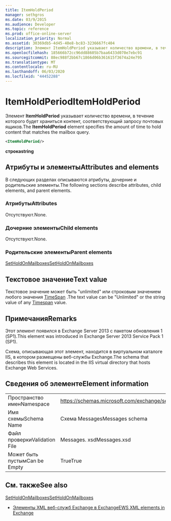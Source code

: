 ```yaml
---
title: ItemHoldPeriod
manager: sethgros
ms.date: 03/9/2015
ms.audience: Developer
ms.topic: reference
ms.prod: office-online-server
localization_priority: Normal
ms.assetid: 30369db5-4d45-40e8-bc83-3236667fc404
description: Элемент ItemHoldPeriod указывает количество времени, в течение которого будет храниться контент, соответствующий запросу почтовых ящиков.
ms.openlocfilehash: 185666b72cc96dd88605b7baa6433d070e7ebc91
ms.sourcegitcommit: 88ec988f2bb67c1866d06b361615f3674a24e795
ms.translationtype: MT
ms.contentlocale: ru-RU
ms.lasthandoff: 06/03/2020
ms.locfileid: "44452288"
---
```

# <a name="itemholdperiod"></a><span data-ttu-id="4f2a3-103">ItemHoldPeriod</span><span class="sxs-lookup"><span data-stu-id="4f2a3-103">ItemHoldPeriod</span></span>

<span data-ttu-id="4f2a3-104">Элемент **ItemHoldPeriod** указывает количество времени, в течение которого будет храниться контент, соответствующий запросу почтовых ящиков.</span><span class="sxs-lookup"><span data-stu-id="4f2a3-104">The **ItemHoldPeriod** element specifies the amount of time to hold content that matches the mailbox query.</span></span> 
  
```XML
<ItemHoldPeriod/>
```

 <span data-ttu-id="4f2a3-105">**строка**</span><span class="sxs-lookup"><span data-stu-id="4f2a3-105">**string**</span></span>
## <a name="attributes-and-elements"></a><span data-ttu-id="4f2a3-106">Атрибуты и элементы</span><span class="sxs-lookup"><span data-stu-id="4f2a3-106">Attributes and elements</span></span>

<span data-ttu-id="4f2a3-107">В следующих разделах описываются атрибуты, дочерние и родительские элементы.</span><span class="sxs-lookup"><span data-stu-id="4f2a3-107">The following sections describe attributes, child elements, and parent elements.</span></span>
  
### <a name="attributes"></a><span data-ttu-id="4f2a3-108">Атрибуты</span><span class="sxs-lookup"><span data-stu-id="4f2a3-108">Attributes</span></span>

<span data-ttu-id="4f2a3-109">Отсутствуют.</span><span class="sxs-lookup"><span data-stu-id="4f2a3-109">None.</span></span>
  
### <a name="child-elements"></a><span data-ttu-id="4f2a3-110">Дочерние элементы</span><span class="sxs-lookup"><span data-stu-id="4f2a3-110">Child elements</span></span>

<span data-ttu-id="4f2a3-111">Отсутствуют.</span><span class="sxs-lookup"><span data-stu-id="4f2a3-111">None.</span></span>
  
### <a name="parent-elements"></a><span data-ttu-id="4f2a3-112">Родительские элементы</span><span class="sxs-lookup"><span data-stu-id="4f2a3-112">Parent elements</span></span>

[<span data-ttu-id="4f2a3-113">SetHoldOnMailboxes</span><span class="sxs-lookup"><span data-stu-id="4f2a3-113">SetHoldOnMailboxes</span></span>](setholdonmailboxes.md)
  
## <a name="text-value"></a><span data-ttu-id="4f2a3-114">Текстовое значение</span><span class="sxs-lookup"><span data-stu-id="4f2a3-114">Text value</span></span>

<span data-ttu-id="4f2a3-115">Текстовое значение может быть "unlimited" или строковым значением любого значения [TimeSpan](https://msdn.microsoft.com/library/1ecy8h51%28v=vs.110%29.aspx) .</span><span class="sxs-lookup"><span data-stu-id="4f2a3-115">The text value can be "Unlimited" or the string value of any [Timespan](https://msdn.microsoft.com/library/1ecy8h51%28v=vs.110%29.aspx) value.</span></span> 
  
## <a name="remarks"></a><span data-ttu-id="4f2a3-116">Примечания</span><span class="sxs-lookup"><span data-stu-id="4f2a3-116">Remarks</span></span>

<span data-ttu-id="4f2a3-117">Этот элемент появился в Exchange Server 2013 с пакетом обновления 1 (SP1).</span><span class="sxs-lookup"><span data-stu-id="4f2a3-117">This element was introduced in Exchange Server 2013 Service Pack 1 (SP1).</span></span>
  
<span data-ttu-id="4f2a3-118">Схема, описывающая этот элемент, находится в виртуальном каталоге IIS, в котором размещены веб-службы Exchange.</span><span class="sxs-lookup"><span data-stu-id="4f2a3-118">The schema that describes this element is located in the IIS virtual directory that hosts Exchange Web Services.</span></span>
  
## <a name="element-information"></a><span data-ttu-id="4f2a3-119">Сведения об элементе</span><span class="sxs-lookup"><span data-stu-id="4f2a3-119">Element information</span></span>

|||
|:-----|:-----|
|<span data-ttu-id="4f2a3-120">Пространство имен</span><span class="sxs-lookup"><span data-stu-id="4f2a3-120">Namespace</span></span>  <br/> |https://schemas.microsoft.com/exchange/services/2006/messages  <br/> |
|<span data-ttu-id="4f2a3-121">Имя схемы</span><span class="sxs-lookup"><span data-stu-id="4f2a3-121">Schema Name</span></span>  <br/> |<span data-ttu-id="4f2a3-122">Схема Messages</span><span class="sxs-lookup"><span data-stu-id="4f2a3-122">Messages schema</span></span>  <br/> |
|<span data-ttu-id="4f2a3-123">Файл проверки</span><span class="sxs-lookup"><span data-stu-id="4f2a3-123">Validation File</span></span>  <br/> |<span data-ttu-id="4f2a3-124">Messages. xsd</span><span class="sxs-lookup"><span data-stu-id="4f2a3-124">Messages.xsd</span></span>  <br/> |
|<span data-ttu-id="4f2a3-125">Может быть пустым</span><span class="sxs-lookup"><span data-stu-id="4f2a3-125">Can be Empty</span></span>  <br/> |<span data-ttu-id="4f2a3-126">True</span><span class="sxs-lookup"><span data-stu-id="4f2a3-126">True</span></span>  <br/> |
   
## <a name="see-also"></a><span data-ttu-id="4f2a3-127">См. также</span><span class="sxs-lookup"><span data-stu-id="4f2a3-127">See also</span></span>



[<span data-ttu-id="4f2a3-128">SetHoldOnMailboxes</span><span class="sxs-lookup"><span data-stu-id="4f2a3-128">SetHoldOnMailboxes</span></span>](setholdonmailboxes.md)


- [<span data-ttu-id="4f2a3-129">Элементы XML веб-служб Exchange в Exchange</span><span class="sxs-lookup"><span data-stu-id="4f2a3-129">EWS XML elements in Exchange</span></span>](ews-xml-elements-in-exchange.md)


